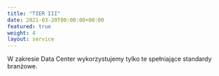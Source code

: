 ```yaml
---
title: "TIER III"
date: 2021-03-20T00:00:00+00:00
featured: true
weight: 4
layout: service
---
```


W zakresie Data Center wykorzystujemy tylko te spełniające standardy branżowe.
